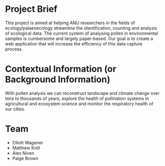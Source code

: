 # Project Brief

This project is aimed at helping ANU researchers in the fields of ecology/palaeoecology streamline the identification, counting and analysis of ecological data. The current system of analysing pollen in environmental samples is cumbersome and largely paper-based. Our goal is to create a web application that will increase the efficiency of this data capture process.

# Contextual Information (or Background Information)

With pollen analysis we can reconstruct landscape and climate change over tens to thousands of years, explore the health of pollination systems in agricultural and ecosystem science and monitor the respiratory health of our cities.

# Team
- Elliott Wagener
- Matthew Knill 
- Alex Niven
- Paige Brown
